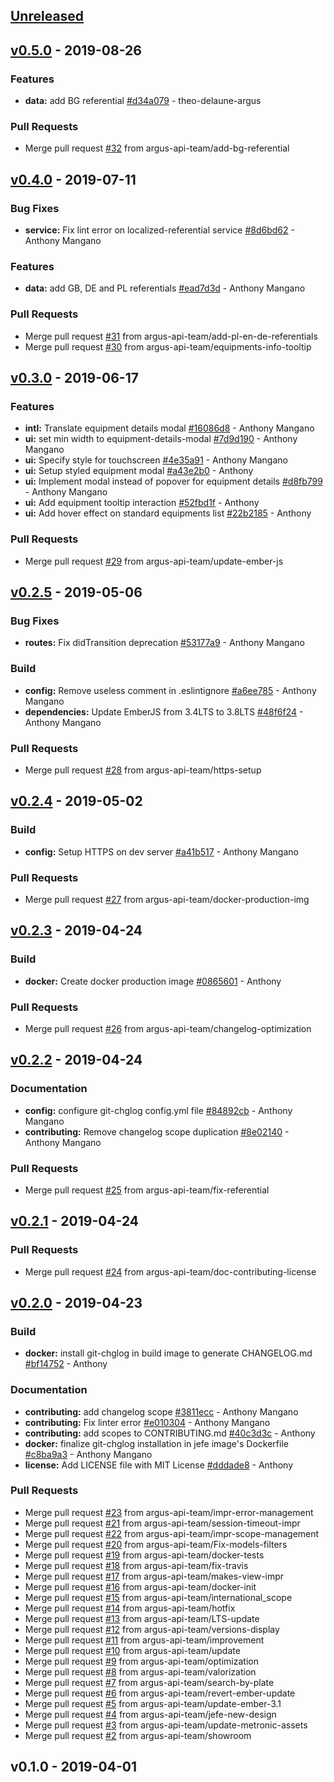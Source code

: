 <a name="unreleased"></a>
## [Unreleased]


<a name="v0.5.0"></a>
## [v0.5.0] - 2019-08-26
### Features
- **data:** add BG referential [#d34a079](https://github.com/argus-api-team/jefe/commit/d34a079) - theo-delaune-argus

### Pull Requests
- Merge pull request [#32](https://github.com/argus-api-team/jefe/issues/32) from argus-api-team/add-bg-referential


<a name="v0.4.0"></a>
## [v0.4.0] - 2019-07-11
### Bug Fixes
- **service:** Fix lint error on localized-referential service [#8d6bd62](https://github.com/argus-api-team/jefe/commit/8d6bd62) - Anthony Mangano

### Features
- **data:** add GB, DE and PL referentials [#ead7d3d](https://github.com/argus-api-team/jefe/commit/ead7d3d) - Anthony Mangano

### Pull Requests
- Merge pull request [#31](https://github.com/argus-api-team/jefe/issues/31) from argus-api-team/add-pl-en-de-referentials
- Merge pull request [#30](https://github.com/argus-api-team/jefe/issues/30) from argus-api-team/equipments-info-tooltip


<a name="v0.3.0"></a>
## [v0.3.0] - 2019-06-17
### Features
- **intl:** Translate equipment details modal [#16086d8](https://github.com/argus-api-team/jefe/commit/16086d8) - Anthony Mangano
- **ui:** set min width to equipment-details-modal [#7d9d190](https://github.com/argus-api-team/jefe/commit/7d9d190) - Anthony Mangano
- **ui:** Specify style for touchscreen [#4e35a91](https://github.com/argus-api-team/jefe/commit/4e35a91) - Anthony Mangano
- **ui:** Setup styled equipment modal [#a43e2b0](https://github.com/argus-api-team/jefe/commit/a43e2b0) - Anthony
- **ui:** Implement modal instead of popover for equipment details [#d8fb799](https://github.com/argus-api-team/jefe/commit/d8fb799) - Anthony Mangano
- **ui:** Add equipment tooltip interaction [#52fbd1f](https://github.com/argus-api-team/jefe/commit/52fbd1f) - Anthony
- **ui:** Add hover effect on standard equipments list [#22b2185](https://github.com/argus-api-team/jefe/commit/22b2185) - Anthony

### Pull Requests
- Merge pull request [#29](https://github.com/argus-api-team/jefe/issues/29) from argus-api-team/update-ember-js


<a name="v0.2.5"></a>
## [v0.2.5] - 2019-05-06
### Bug Fixes
- **routes:** Fix didTransition deprecation [#53177a9](https://github.com/argus-api-team/jefe/commit/53177a9) - Anthony Mangano

### Build
- **config:** Remove useless comment in .eslintignore [#a6ee785](https://github.com/argus-api-team/jefe/commit/a6ee785) - Anthony Mangano
- **dependencies:** Update EmberJS from 3.4LTS to 3.8LTS [#48f6f24](https://github.com/argus-api-team/jefe/commit/48f6f24) - Anthony Mangano

### Pull Requests
- Merge pull request [#28](https://github.com/argus-api-team/jefe/issues/28) from argus-api-team/https-setup


<a name="v0.2.4"></a>
## [v0.2.4] - 2019-05-02
### Build
- **config:** Setup HTTPS on dev server [#a41b517](https://github.com/argus-api-team/jefe/commit/a41b517) - Anthony Mangano

### Pull Requests
- Merge pull request [#27](https://github.com/argus-api-team/jefe/issues/27) from argus-api-team/docker-production-img


<a name="v0.2.3"></a>
## [v0.2.3] - 2019-04-24
### Build
- **docker:** Create docker production image [#0865601](https://github.com/argus-api-team/jefe/commit/0865601) - Anthony

### Pull Requests
- Merge pull request [#26](https://github.com/argus-api-team/jefe/issues/26) from argus-api-team/changelog-optimization


<a name="v0.2.2"></a>
## [v0.2.2] - 2019-04-24
### Documentation
- **config:** configure git-chglog config.yml file [#84892cb](https://github.com/argus-api-team/jefe/commit/84892cb) - Anthony Mangano
- **contributing:** Remove changelog scope duplication [#8e02140](https://github.com/argus-api-team/jefe/commit/8e02140) - Anthony Mangano

### Pull Requests
- Merge pull request [#25](https://github.com/argus-api-team/jefe/issues/25) from argus-api-team/fix-referential


<a name="v0.2.1"></a>
## [v0.2.1] - 2019-04-24
### Pull Requests
- Merge pull request [#24](https://github.com/argus-api-team/jefe/issues/24) from argus-api-team/doc-contributing-license


<a name="v0.2.0"></a>
## [v0.2.0] - 2019-04-23
### Build
- **docker:** install git-chglog in build image to generate CHANGELOG.md [#bf14752](https://github.com/argus-api-team/jefe/commit/bf14752) - Anthony

### Documentation
- **contributing:** add changelog scope [#3811ecc](https://github.com/argus-api-team/jefe/commit/3811ecc) - Anthony Mangano
- **contributing:** Fix linter error [#e010304](https://github.com/argus-api-team/jefe/commit/e010304) - Anthony Mangano
- **contributing:** add scopes to CONTRIBUTING.md [#40c3d3c](https://github.com/argus-api-team/jefe/commit/40c3d3c) - Anthony
- **docker:** finalize git-chglog installation in jefe image's Dockerfile [#c8ba9a3](https://github.com/argus-api-team/jefe/commit/c8ba9a3) - Anthony Mangano
- **license:** Add LICENSE file with MIT License [#dddade8](https://github.com/argus-api-team/jefe/commit/dddade8) - Anthony

### Pull Requests
- Merge pull request [#23](https://github.com/argus-api-team/jefe/issues/23) from argus-api-team/impr-error-management
- Merge pull request [#21](https://github.com/argus-api-team/jefe/issues/21) from argus-api-team/session-timeout-impr
- Merge pull request [#22](https://github.com/argus-api-team/jefe/issues/22) from argus-api-team/impr-scope-management
- Merge pull request [#20](https://github.com/argus-api-team/jefe/issues/20) from argus-api-team/Fix-models-filters
- Merge pull request [#19](https://github.com/argus-api-team/jefe/issues/19) from argus-api-team/docker-tests
- Merge pull request [#18](https://github.com/argus-api-team/jefe/issues/18) from argus-api-team/fix-travis
- Merge pull request [#17](https://github.com/argus-api-team/jefe/issues/17) from argus-api-team/makes-view-impr
- Merge pull request [#16](https://github.com/argus-api-team/jefe/issues/16) from argus-api-team/docker-init
- Merge pull request [#15](https://github.com/argus-api-team/jefe/issues/15) from argus-api-team/international_scope
- Merge pull request [#14](https://github.com/argus-api-team/jefe/issues/14) from argus-api-team/hotfix
- Merge pull request [#13](https://github.com/argus-api-team/jefe/issues/13) from argus-api-team/LTS-update
- Merge pull request [#12](https://github.com/argus-api-team/jefe/issues/12) from argus-api-team/versions-display
- Merge pull request [#11](https://github.com/argus-api-team/jefe/issues/11) from argus-api-team/improvement
- Merge pull request [#10](https://github.com/argus-api-team/jefe/issues/10) from argus-api-team/update
- Merge pull request [#9](https://github.com/argus-api-team/jefe/issues/9) from argus-api-team/optimization
- Merge pull request [#8](https://github.com/argus-api-team/jefe/issues/8) from argus-api-team/valorization
- Merge pull request [#7](https://github.com/argus-api-team/jefe/issues/7) from argus-api-team/search-by-plate
- Merge pull request [#6](https://github.com/argus-api-team/jefe/issues/6) from argus-api-team/revert-ember-update
- Merge pull request [#5](https://github.com/argus-api-team/jefe/issues/5) from argus-api-team/update-ember-3.1
- Merge pull request [#4](https://github.com/argus-api-team/jefe/issues/4) from argus-api-team/jefe-new-design
- Merge pull request [#3](https://github.com/argus-api-team/jefe/issues/3) from argus-api-team/update-metronic-assets
- Merge pull request [#2](https://github.com/argus-api-team/jefe/issues/2) from argus-api-team/showroom


<a name="v0.1.0"></a>
## v0.1.0 - 2019-04-01

[Unreleased]: https://github.com/argus-api-team/jefe/compare/v0.5.0...HEAD
[v0.5.0]: https://github.com/argus-api-team/jefe/compare/v0.4.0...v0.5.0
[v0.4.0]: https://github.com/argus-api-team/jefe/compare/v0.3.0...v0.4.0
[v0.3.0]: https://github.com/argus-api-team/jefe/compare/v0.2.5...v0.3.0
[v0.2.5]: https://github.com/argus-api-team/jefe/compare/v0.2.4...v0.2.5
[v0.2.4]: https://github.com/argus-api-team/jefe/compare/v0.2.3...v0.2.4
[v0.2.3]: https://github.com/argus-api-team/jefe/compare/v0.2.2...v0.2.3
[v0.2.2]: https://github.com/argus-api-team/jefe/compare/v0.2.1...v0.2.2
[v0.2.1]: https://github.com/argus-api-team/jefe/compare/v0.2.0...v0.2.1
[v0.2.0]: https://github.com/argus-api-team/jefe/compare/v0.1.0...v0.2.0
